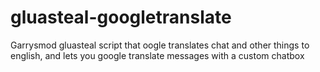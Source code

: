 # gluasteal-googletranslate
Garrysmod gluasteal script that oogle translates chat and other things to english, and lets you google translate messages with a custom chatbox
